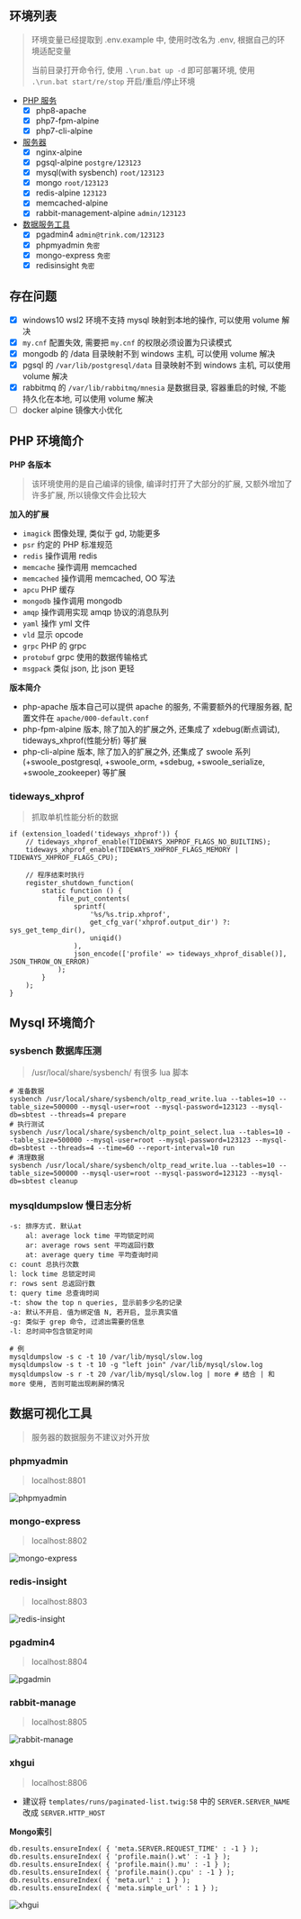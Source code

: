 ## 环境列表

> 环境变量已经提取到 .env.example 中, 使用时改名为 .env, 根据自己的环境适配变量
> 
> 当前目录打开命令行, 使用 `.\run.bat up -d` 即可部署环境, 使用 `.\run.bat start/re/stop` 开启/重启/停止环境

- [PHP 服务](./deploy-php.yml)
  - [x] php8-apache
  - [x] php7-fpm-alpine
  - [x] php7-cli-alpine
- [服务器](./deploy-server.yml)
  - [x] nginx-alpine
  - [x] pgsql-alpine `postgre/123123`
  - [x] mysql(with sysbench) `root/123123`
  - [x] mongo `root/123123`
  - [x] redis-alpine `123123`
  - [x] memcached-alpine
  - [x] rabbit-management-alpine `admin/123123`
- [数据服务工具](./deploy-toolkit.yml)
  - [x] pgadmin4 `admin@trink.com/123123`
  - [x] phpmyadmin `免密`
  - [x] mongo-express `免密`
  - [x] redisinsight `免密`

## 存在问题

- [x] windows10 wsl2 环境不支持 mysql 映射到本地的操作, 可以使用 volume 解决
- [x] `my.cnf` 配置失效, 需要把 `my.cnf` 的权限必须设置为只读模式
- [x] mongodb 的 /data 目录映射不到 windows 主机, 可以使用 volume 解决
- [x] pgsql 的 `/var/lib/postgresql/data` 目录映射不到 windows 主机, 可以使用 volume 解决
- [x] rabbitmq 的 `/var/lib/rabbitmq/mnesia` 是数据目录, 容器重启的时候, 不能持久化在本地, 可以使用 volume 解决
- [ ] docker alpine 镜像大小优化

## PHP 环境简介

**PHP 各版本**

> 该环境使用的是自己编译的镜像, 编译时打开了大部分的扩展, 又额外增加了许多扩展, 所以镜像文件会比较大

**加入的扩展**

- `imagick` 图像处理, 类似于 gd, 功能更多
- `psr` 约定的 PHP 标准规范
- `redis` 操作调用 redis
- `memcache` 操作调用 memcached
- `memcached` 操作调用 memcached, OO 写法
- `apcu` PHP 缓存
- `mongodb` 操作调用 mongodb
- `amqp` 操作调用实现 amqp 协议的消息队列
- `yaml` 操作 yml 文件
- `vld` 显示 opcode
- `grpc` PHP 的 grpc
- `protobuf` grpc 使用的数据传输格式
- `msgpack` 类似 json, 比 json 更轻

**版本简介**

- php-apache 版本自己可以提供 apache 的服务, 不需要额外的代理服务器, 配置文件在 `apache/000-default.conf`
- php-fpm-alpine 版本, 除了加入的扩展之外, 还集成了 xdebug(断点调试), tideways_xhprof(性能分析) 等扩展
- php-cli-alpine 版本, 除了加入的扩展之外, 还集成了 swoole 系列 (+swoole_postgresql, +swoole_orm, +sdebug, +swoole_serialize, +swoole_zookeeper) 等扩展

### tideways_xhprof

> 抓取单机性能分析的数据

```
if (extension_loaded('tideways_xhprof')) {
    // tideways_xhprof_enable(TIDEWAYS_XHPROF_FLAGS_NO_BUILTINS);
    tideways_xhprof_enable(TIDEWAYS_XHPROF_FLAGS_MEMORY | TIDEWAYS_XHPROF_FLAGS_CPU);

    // 程序结束时执行
    register_shutdown_function(
        static function () {
            file_put_contents(
                sprintf(
                    '%s/%s.trip.xhprof',
                    get_cfg_var('xhprof.output_dir') ?: sys_get_temp_dir(),
                    uniqid()
                ),
                json_encode(['profile' => tideways_xhprof_disable()], JSON_THROW_ON_ERROR)
            );
        }
    );
}
```

## Mysql 环境简介

### sysbench 数据库压测

> /usr/local/share/sysbench/ 有很多 lua 脚本

```
# 准备数据
sysbench /usr/local/share/sysbench/oltp_read_write.lua --tables=10 --table_size=500000 --mysql-user=root --mysql-password=123123 --mysql-db=sbtest --threads=4 prepare
# 执行测试
sysbench /usr/local/share/sysbench/oltp_point_select.lua --tables=10 --table_size=500000 --mysql-user=root --mysql-password=123123 --mysql-db=sbtest --threads=4 --time=60 --report-interval=10 run
# 清理数据
sysbench /usr/local/share/sysbench/oltp_read_write.lua --tables=10 --table_size=500000 --mysql-user=root --mysql-password=123123 --mysql-db=sbtest cleanup
```

### mysqldumpslow 慢日志分析

```
-s: 排序方式. 默认at
    al: average lock time 平均锁定时间
    ar: average rows sent 平均返回行数
    at: average query time 平均查询时间
c: count 总执行次数
l: lock time 总锁定时间
r: rows sent 总返回行数
t: query time 总查询时间
-t: show the top n queries, 显示前多少名的记录
-a: 默认不开启. 值为绑定值 N, 若开启, 显示真实值
-g: 类似于 grep 命令, 过滤出需要的信息
-l: 总时间中包含锁定时间

# 例
mysqldumpslow -s c -t 10 /var/lib/mysql/slow.log
mysqldumpslow -s t -t 10 -g "left join" /var/lib/mysql/slow.log
mysqldumpslow -s r -t 20 /var/lib/mysql/slow.log | more # 结合 | 和 more 使用, 否则可能出现刷屏的情况
```

## 数据可视化工具

> 服务器的数据服务不建议对外开放

### phpmyadmin

> localhost:8801

![phpmyadmin](docs/phpmyadmin.png)

### mongo-express

> localhost:8802

![mongo-express](docs/mongo-express.png)

### redis-insight

> localhost:8803

![redis-insight](docs/redisinsight.png)

### pgadmin4

> localhost:8804

![pgadmin](docs/pgadmin4.png)

### rabbit-manage

> localhost:8805

![rabbit-manage](docs/rabbit-manage.png)

### xhgui

> localhost:8806

- 建议将 `templates/runs/paginated-list.twig:58` 中的 `SERVER.SERVER_NAME` 改成 `SERVER.HTTP_HOST`

**Mongo索引**

```
db.results.ensureIndex( { 'meta.SERVER.REQUEST_TIME' : -1 } );
db.results.ensureIndex( { 'profile.main().wt' : -1 } );
db.results.ensureIndex( { 'profile.main().mu' : -1 } );
db.results.ensureIndex( { 'profile.main().cpu' : -1 } );
db.results.ensureIndex( { 'meta.url' : 1 } );
db.results.ensureIndex( { 'meta.simple_url' : 1 } );
```

![xhgui](docs/xhgui.png)

